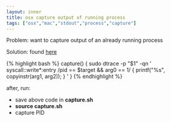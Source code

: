 ```yaml
---
layout: inner
title: osx capture output of running process
tags: ["osx","mac","stdout","process","capture"]
---
```

Problem: want to capture output of an already running process

Solution: found [here](https://stackoverflow.com/a/33844061/31610)

{% highlight bash %}
capture() {
    sudo dtrace -p "$1" -qn '
        syscall::write*:entry
        /pid == $target && arg0 == 1/ {
            printf("%s", copyinstr(arg1, arg2));
        }
    '
}
{% endhighlight %}

after, run:

* save above code in <b>capture.sh</b>
* <b>source capture.sh</b>
* capture PID
